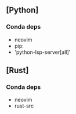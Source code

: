 ## [Python]
### Conda deps
- neovim 
- pip:
 - 'python-lsp-server[all]'

## [Rust]
### Conda deps
- neovim
- rust-src
